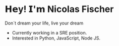 # 𝗛𝗲y! 𝗜'𝗺 Nicolas Fischer

Don´t dream your life, live your dream

- Currently working in a SRE position.
- Interested in Python, JavaScript, Node JS.

<!--
**lobo21bj/lobo21bj** is a ✨ _special_ ✨ repository because its `README.md` (this file) appears on your GitHub profile.

Here are some ideas to get you started:

- 🔭 I’m currently working on ...
- 🌱 I’m currently learning ...
- 👯 I’m looking to collaborate on ...
- 🤔 I’m looking for help with ...
- 💬 Ask me about ...
- 📫 How to reach me: ...
- 😄 Pronouns: ...
- ⚡ Fun fact: ...
-->
